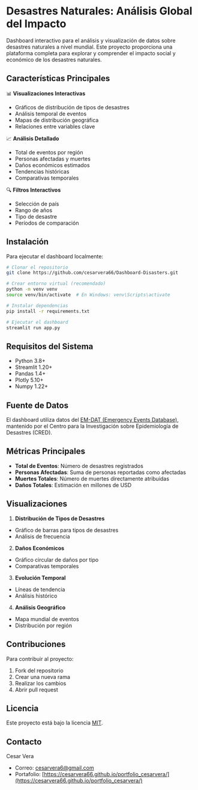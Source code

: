 # Desastres Naturales: Análisis Global del Impacto

Dashboard interactivo para el análisis y visualización de datos sobre desastres naturales a nivel mundial. Este proyecto proporciona una plataforma completa para explorar y comprender el impacto social y económico de los desastres naturales.

## Características Principales

📊 **Visualizaciones Interactivas**
- Gráficos de distribución de tipos de desastres
- Análisis temporal de eventos
- Mapas de distribución geográfica
- Relaciones entre variables clave

📈 **Análisis Detallado**
- Total de eventos por región
- Personas afectadas y muertes
- Daños económicos estimados
- Tendencias históricas
- Comparativas temporales

🔍 **Filtros Interactivos**
- Selección de país
- Rango de años
- Tipo de desastre
- Períodos de comparación

## Instalación

Para ejecutar el dashboard localmente:

```bash
# Clonar el repositorio
git clone https://github.com/cesarvera66/Dashboard-Disasters.git

# Crear entorno virtual (recomendado)
python -m venv venv
source venv/bin/activate  # En Windows: venv\Scripts\activate

# Instalar dependencias
pip install -r requirements.txt

# Ejecutar el dashboard
streamlit run app.py
```

## Requisitos del Sistema

- Python 3.8+
- Streamlit 1.20+
- Pandas 1.4+
- Plotly 5.10+
- Numpy 1.22+

## Fuente de Datos

El dashboard utiliza datos del [EM-DAT (Emergency Events Database)](https://www.emdat.be/), mantenido por el Centro para la Investigación sobre Epidemiología de Desastres (CRED).

## Métricas Principales

- **Total de Eventos**: Número de desastres registrados
- **Personas Afectadas**: Suma de personas reportadas como afectadas
- **Muertes Totales**: Número de muertes directamente atribuidas
- **Daños Totales**: Estimación en millones de USD

## Visualizaciones

1. **Distribución de Tipos de Desastres**
- Gráfico de barras para tipos de desastres
- Análisis de frecuencia

2. **Daños Económicos**
- Gráfico circular de daños por tipo
- Comparativas temporales

3. **Evolución Temporal**
- Líneas de tendencia
- Análisis histórico

4. **Análisis Geográfico**
- Mapa mundial de eventos
- Distribución por región

## Contribuciones

Para contribuir al proyecto:

1. Fork del repositorio
2. Crear una nueva rama
3. Realizar los cambios
4. Abrir pull request

## Licencia

Este proyecto está bajo la licencia [MIT](LICENSE).

## Contacto

Cesar Vera
- Correo: [cesarvera6@gmail.com](mailto:cesarvera6@gmail.com)
- Portafolio: [https://cesarvera66.github.io/portfolio_cesarvera/](https://cesarvera66.github.io/portfolio_cesarvera/)